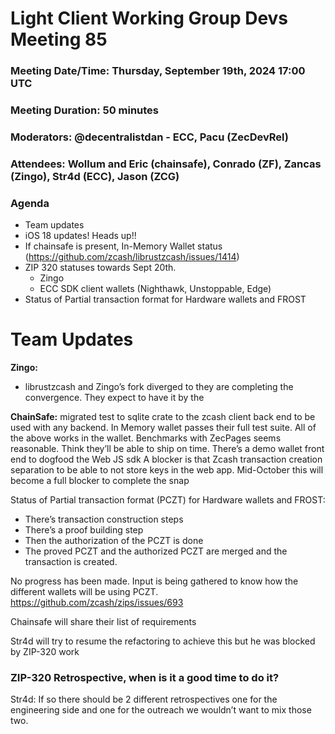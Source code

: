 # Light Client Working Group Devs Meeting 85
### Meeting Date/Time: Thursday, September 19th, 2024 17:00 UTC
### Meeting Duration: 50 minutes
### Moderators: @decentralistdan - ECC, Pacu (ZecDevRel)
### Attendees: Wollum and Eric (chainsafe), Conrado (ZF), Zancas (Zingo), Str4d (ECC), Jason (ZCG)

### Agenda

- Team updates
- iOS 18 updates! Heads up!!
- If chainsafe is present, In-Memory Wallet status (https://github.com/zcash/librustzcash/issues/1414) 
- ZIP 320 statuses towards Sept 20th.
  - Zingo
  - ECC SDK client wallets (Nighthawk, Unstoppable, Edge)
- Status of Partial transaction format for Hardware wallets and FROST

# Team Updates

**Zingo:**
- librustzcash and Zingo’s fork diverged to they are completing the convergence. They expect to have it by the

**ChainSafe:**
migrated test to sqlite crate to the zcash client back end to be used with any backend. 
In Memory wallet passes their full test suite. 
All of the above works in the wallet.
Benchmarks with ZecPages seems reasonable. 
Think they’ll be able to ship on time. 
There’s a demo wallet front end to dogfood the Web JS sdk
A blocker is that Zcash transaction creation separation to be able to not store keys in the web app. Mid-October this will become a full blocker to complete the snap 

Status of Partial transaction format (PCZT) for Hardware wallets and FROST:
- There’s transaction construction steps
- There’s a proof building step
- Then the authorization of the PCZT is done
- The proved PCZT and the authorized PCZT are merged and the transaction is created. 

No progress has been made. Input is being gathered to know how the different wallets will be using PCZT. https://github.com/zcash/zips/issues/693

Chainsafe will share their list of requirements  

Str4d will try to resume the refactoring to achieve this but he was blocked by ZIP-320 work 

### ZIP-320 Retrospective, when is it a good time to do it?
Str4d: If so there should be 2 different retrospectives one for the engineering side and one for the outreach we wouldn’t want to mix those two.
